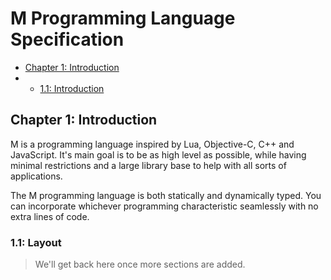 # M Programming Language Specification
- [Chapter 1: Introduction](#chapter-1-introduction)
- - [1.1: Introduction](#chapter-1-introduction)

## Chapter 1: Introduction 
M is a programming language inspired by Lua, Objective-C, C++ and JavaScript.  It's main goal is to be as high level as possible, while having minimal restrictions and a large library base to help with all sorts of applications.

The M programming language is both statically and dynamically typed.  You can incorporate whichever programming characteristic seamlessly with no extra lines of code.

### 1.1: Layout
> We'll get back here once more sections are added.